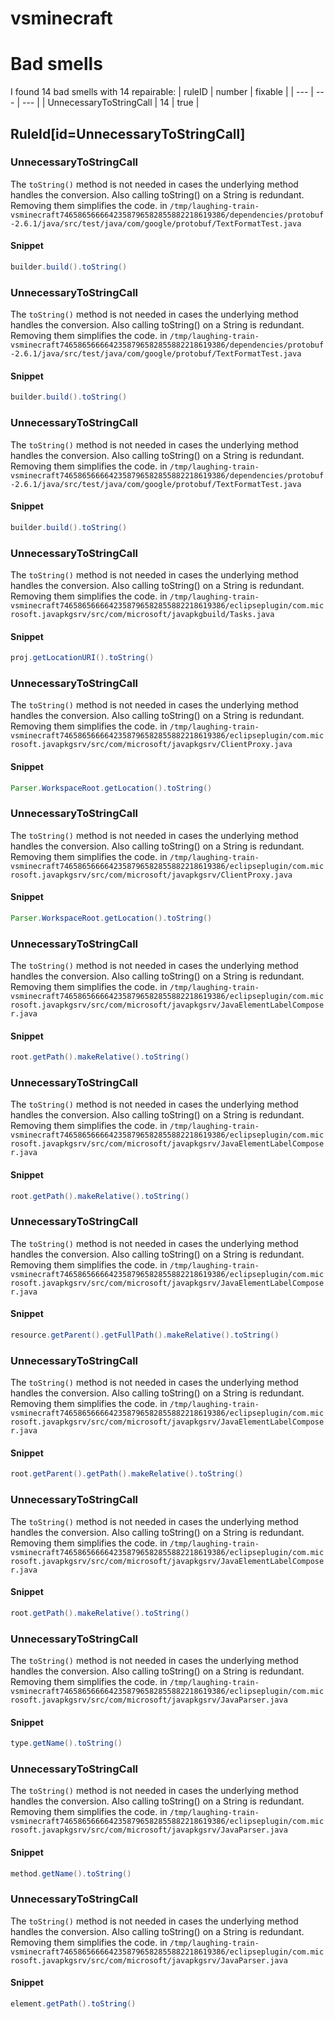 # vsminecraft 
 
# Bad smells
I found 14 bad smells with 14 repairable:
| ruleID | number | fixable |
| --- | --- | --- |
| UnnecessaryToStringCall | 14 | true |
## RuleId[id=UnnecessaryToStringCall]
### UnnecessaryToStringCall
The `toString()` method is not needed in cases the underlying method handles the conversion. Also calling toString() on a String is redundant. Removing them simplifies the code.
in `/tmp/laughing-train-vsminecraft7465865666642358796582855882218619386/dependencies/protobuf-2.6.1/java/src/test/java/com/google/protobuf/TextFormatTest.java`
#### Snippet
```java
builder.build().toString()
```

### UnnecessaryToStringCall
The `toString()` method is not needed in cases the underlying method handles the conversion. Also calling toString() on a String is redundant. Removing them simplifies the code.
in `/tmp/laughing-train-vsminecraft7465865666642358796582855882218619386/dependencies/protobuf-2.6.1/java/src/test/java/com/google/protobuf/TextFormatTest.java`
#### Snippet
```java
builder.build().toString()
```

### UnnecessaryToStringCall
The `toString()` method is not needed in cases the underlying method handles the conversion. Also calling toString() on a String is redundant. Removing them simplifies the code.
in `/tmp/laughing-train-vsminecraft7465865666642358796582855882218619386/dependencies/protobuf-2.6.1/java/src/test/java/com/google/protobuf/TextFormatTest.java`
#### Snippet
```java
builder.build().toString()
```

### UnnecessaryToStringCall
The `toString()` method is not needed in cases the underlying method handles the conversion. Also calling toString() on a String is redundant. Removing them simplifies the code.
in `/tmp/laughing-train-vsminecraft7465865666642358796582855882218619386/eclipseplugin/com.microsoft.javapkgsrv/src/com/microsoft/javapkgbuild/Tasks.java`
#### Snippet
```java
proj.getLocationURI().toString()
```

### UnnecessaryToStringCall
The `toString()` method is not needed in cases the underlying method handles the conversion. Also calling toString() on a String is redundant. Removing them simplifies the code.
in `/tmp/laughing-train-vsminecraft7465865666642358796582855882218619386/eclipseplugin/com.microsoft.javapkgsrv/src/com/microsoft/javapkgsrv/ClientProxy.java`
#### Snippet
```java
Parser.WorkspaceRoot.getLocation().toString()
```

### UnnecessaryToStringCall
The `toString()` method is not needed in cases the underlying method handles the conversion. Also calling toString() on a String is redundant. Removing them simplifies the code.
in `/tmp/laughing-train-vsminecraft7465865666642358796582855882218619386/eclipseplugin/com.microsoft.javapkgsrv/src/com/microsoft/javapkgsrv/ClientProxy.java`
#### Snippet
```java
Parser.WorkspaceRoot.getLocation().toString()
```

### UnnecessaryToStringCall
The `toString()` method is not needed in cases the underlying method handles the conversion. Also calling toString() on a String is redundant. Removing them simplifies the code.
in `/tmp/laughing-train-vsminecraft7465865666642358796582855882218619386/eclipseplugin/com.microsoft.javapkgsrv/src/com/microsoft/javapkgsrv/JavaElementLabelComposer.java`
#### Snippet
```java
root.getPath().makeRelative().toString()
```

### UnnecessaryToStringCall
The `toString()` method is not needed in cases the underlying method handles the conversion. Also calling toString() on a String is redundant. Removing them simplifies the code.
in `/tmp/laughing-train-vsminecraft7465865666642358796582855882218619386/eclipseplugin/com.microsoft.javapkgsrv/src/com/microsoft/javapkgsrv/JavaElementLabelComposer.java`
#### Snippet
```java
root.getPath().makeRelative().toString()
```

### UnnecessaryToStringCall
The `toString()` method is not needed in cases the underlying method handles the conversion. Also calling toString() on a String is redundant. Removing them simplifies the code.
in `/tmp/laughing-train-vsminecraft7465865666642358796582855882218619386/eclipseplugin/com.microsoft.javapkgsrv/src/com/microsoft/javapkgsrv/JavaElementLabelComposer.java`
#### Snippet
```java
resource.getParent().getFullPath().makeRelative().toString()
```

### UnnecessaryToStringCall
The `toString()` method is not needed in cases the underlying method handles the conversion. Also calling toString() on a String is redundant. Removing them simplifies the code.
in `/tmp/laughing-train-vsminecraft7465865666642358796582855882218619386/eclipseplugin/com.microsoft.javapkgsrv/src/com/microsoft/javapkgsrv/JavaElementLabelComposer.java`
#### Snippet
```java
root.getParent().getPath().makeRelative().toString()
```

### UnnecessaryToStringCall
The `toString()` method is not needed in cases the underlying method handles the conversion. Also calling toString() on a String is redundant. Removing them simplifies the code.
in `/tmp/laughing-train-vsminecraft7465865666642358796582855882218619386/eclipseplugin/com.microsoft.javapkgsrv/src/com/microsoft/javapkgsrv/JavaElementLabelComposer.java`
#### Snippet
```java
root.getPath().makeRelative().toString()
```

### UnnecessaryToStringCall
The `toString()` method is not needed in cases the underlying method handles the conversion. Also calling toString() on a String is redundant. Removing them simplifies the code.
in `/tmp/laughing-train-vsminecraft7465865666642358796582855882218619386/eclipseplugin/com.microsoft.javapkgsrv/src/com/microsoft/javapkgsrv/JavaParser.java`
#### Snippet
```java
type.getName().toString()
```

### UnnecessaryToStringCall
The `toString()` method is not needed in cases the underlying method handles the conversion. Also calling toString() on a String is redundant. Removing them simplifies the code.
in `/tmp/laughing-train-vsminecraft7465865666642358796582855882218619386/eclipseplugin/com.microsoft.javapkgsrv/src/com/microsoft/javapkgsrv/JavaParser.java`
#### Snippet
```java
method.getName().toString()
```

### UnnecessaryToStringCall
The `toString()` method is not needed in cases the underlying method handles the conversion. Also calling toString() on a String is redundant. Removing them simplifies the code.
in `/tmp/laughing-train-vsminecraft7465865666642358796582855882218619386/eclipseplugin/com.microsoft.javapkgsrv/src/com/microsoft/javapkgsrv/JavaParser.java`
#### Snippet
```java
element.getPath().toString()
```

